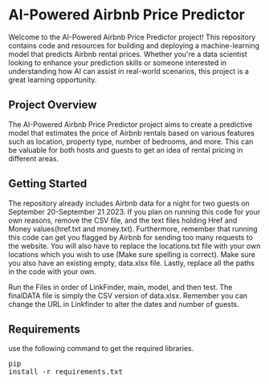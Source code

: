 # AI-Powered Airbnb Price Predictor


Welcome to the AI-Powered Airbnb Price Predictor project! This repository contains code and resources for building and deploying a machine-learning model that predicts Airbnb rental prices. Whether you're a data scientist looking to enhance your prediction skills or someone interested in understanding how AI can assist in real-world scenarios, this project is a great learning opportunity.

## Project Overview

The AI-Powered Airbnb Price Predictor project aims to create a predictive model that estimates the price of Airbnb rentals based on various features such as location, property type, number of bedrooms, and more. This can be valuable for both hosts and guests to get an idea of rental pricing in different areas.

## Getting Started

The repository already includes Airbnb data for a night for two guests on September 20-September 21 2023. If you plan on running this code for your own reasons, remove the CSV file, and the text files holding Href and Money values(href.txt and money.txt). Furthermore, remember that running this code can get you flagged by Airbnb for sending too many requests to the website. You will also have to replace the locations.txt file with your own locations which you wish to use (Make sure spelling is correct). Make sure you also have an existing empty, data.xlsx file. 
Lastly, replace all the paths in the code with your own.

Run the Files in order of LinkFinder, main, model, and then test. The finalDATA file is simply the CSV version of data.xlsx. Remember you can change the URL in Linkfinder to alter the dates and number of guests.

## Requirements

use the following command to get the required libraries.<pre>pip install -r requirements.txt</pre>
